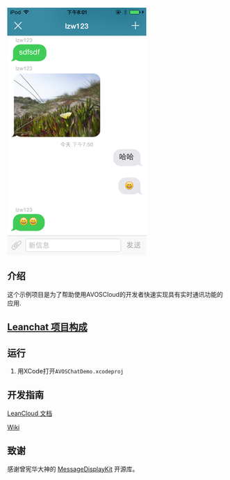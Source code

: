 ![image](https://raw.githubusercontent.com/lzwjava/plan/master/leanchat-ios/shot.png)

## 介绍
这个示例项目是为了帮助使用AVOSCloud的开发者快速实现具有实时通讯功能的应用.

## [Leanchat 项目构成](https://github.com/leancloud/leanchat-android/wiki)

## 运行
1.  用XCode打开`AVOSChatDemo.xcodeproj`

## 开发指南

[LeanCloud 文档](https://leancloud.cn/docs/)

[Wiki](https://github.com/leancloud/leanchat-android/wiki)


## 致谢

感谢曾宪华大神的 [MessageDisplayKit](https://github.com/xhzengAIB/MessageDisplayKit) 开源库。

